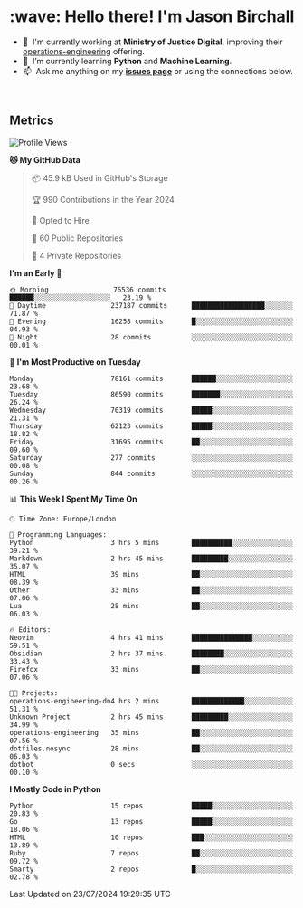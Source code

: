 <h1 align="left" id="jason-title">:wave: Hello there! I'm Jason Birchall</h1>

- :office: &nbsp;I'm currently working at **Ministry of Justice Digital**, improving their [operations-engineering](https://github.com/ministryofjustice/operations-engineering) offering.
- :seedling: &nbsp;I’m currently learning **Python** and **Machine Learning**.
- :mailbox: &nbsp;Ask me anything on my **[issues page]** or using the connections below.


<br>


<h2>Metrics</h2>

<!--START_SECTION:waka-->
![Profile Views](http://img.shields.io/badge/Profile%20Views-0-blue)

**🐱 My GitHub Data** 

> 📦 45.9 kB Used in GitHub's Storage 
 > 
> 🏆 990 Contributions in the Year 2024
 > 
> 💼 Opted to Hire
 > 
> 📜 60 Public Repositories 
 > 
> 🔑 4 Private Repositories 
 > 
**I'm an Early 🐤** 

```text
🌞 Morning                76536 commits       ██████░░░░░░░░░░░░░░░░░░░   23.19 % 
🌆 Daytime                237187 commits      ██████████████████░░░░░░░   71.87 % 
🌃 Evening                16258 commits       █░░░░░░░░░░░░░░░░░░░░░░░░   04.93 % 
🌙 Night                  28 commits          ░░░░░░░░░░░░░░░░░░░░░░░░░   00.01 % 
```
📅 **I'm Most Productive on Tuesday** 

```text
Monday                   78161 commits       ██████░░░░░░░░░░░░░░░░░░░   23.68 % 
Tuesday                  86590 commits       ███████░░░░░░░░░░░░░░░░░░   26.24 % 
Wednesday                70319 commits       █████░░░░░░░░░░░░░░░░░░░░   21.31 % 
Thursday                 62123 commits       █████░░░░░░░░░░░░░░░░░░░░   18.82 % 
Friday                   31695 commits       ██░░░░░░░░░░░░░░░░░░░░░░░   09.60 % 
Saturday                 277 commits         ░░░░░░░░░░░░░░░░░░░░░░░░░   00.08 % 
Sunday                   844 commits         ░░░░░░░░░░░░░░░░░░░░░░░░░   00.26 % 
```


📊 **This Week I Spent My Time On** 

```text
🕑︎ Time Zone: Europe/London

💬 Programming Languages: 
Python                   3 hrs 5 mins        ██████████░░░░░░░░░░░░░░░   39.21 % 
Markdown                 2 hrs 45 mins       █████████░░░░░░░░░░░░░░░░   35.07 % 
HTML                     39 mins             ██░░░░░░░░░░░░░░░░░░░░░░░   08.39 % 
Other                    33 mins             ██░░░░░░░░░░░░░░░░░░░░░░░   07.06 % 
Lua                      28 mins             ██░░░░░░░░░░░░░░░░░░░░░░░   06.03 % 

🔥 Editors: 
Neovim                   4 hrs 41 mins       ███████████████░░░░░░░░░░   59.51 % 
Obsidian                 2 hrs 37 mins       ████████░░░░░░░░░░░░░░░░░   33.43 % 
Firefox                  33 mins             ██░░░░░░░░░░░░░░░░░░░░░░░   07.06 % 

🐱‍💻 Projects: 
operations-engineering-dn4 hrs 2 mins        █████████████░░░░░░░░░░░░   51.31 % 
Unknown Project          2 hrs 45 mins       █████████░░░░░░░░░░░░░░░░   34.99 % 
operations-engineering   35 mins             ██░░░░░░░░░░░░░░░░░░░░░░░   07.56 % 
dotfiles.nosync          28 mins             ██░░░░░░░░░░░░░░░░░░░░░░░   06.03 % 
dotbot                   0 secs              ░░░░░░░░░░░░░░░░░░░░░░░░░   00.10 % 
```

**I Mostly Code in Python** 

```text
Python                   15 repos            █████░░░░░░░░░░░░░░░░░░░░   20.83 % 
Go                       13 repos            █████░░░░░░░░░░░░░░░░░░░░   18.06 % 
HTML                     10 repos            ███░░░░░░░░░░░░░░░░░░░░░░   13.89 % 
Ruby                     7 repos             ██░░░░░░░░░░░░░░░░░░░░░░░   09.72 % 
Smarty                   2 repos             █░░░░░░░░░░░░░░░░░░░░░░░░   02.78 % 
```




 Last Updated on 23/07/2024 19:29:35 UTC
<!--END_SECTION:waka-->

<!-- links -->

[issues page]: https://github.com/jasonBirchall/jasonBirchall/issues "jasonBirchall/issues"
